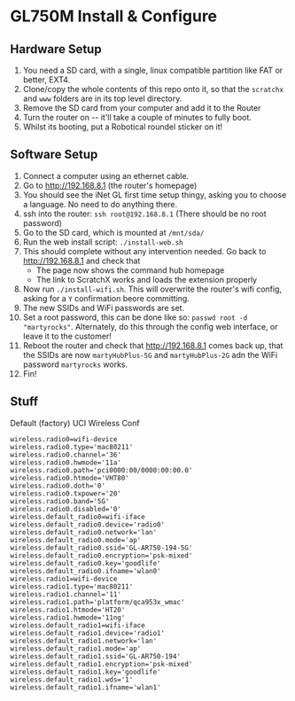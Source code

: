 GL750M Install & Configure
===

Hardware Setup
---

1. You need a SD card, with a single, linux compatible partition like FAT or better, EXT4.
2. Clone/copy the whole contents of this repo onto it, so that the `scratchx` and `www` folders are in its top level directory.
3. Remove the SD card from your computer and add it to the Router
4. Turn the router on -- it'll take a couple of minutes to fully boot.
5. Whilst its booting, put a Robotical roundel sticker on it!


Software Setup
---

1. Connect a computer using an ethernet cable.
2. Go to http://192.168.8.1 (the router's homepage)
3. You should see the iNet GL first time setup thingy, asking you to choose a language. No need to do anything there.
4. ssh into the router: `ssh root@192.168.8.1` (There should be no root password)
5. Go to the SD card, which is mounted at `/mnt/sda/`
6. Run the web install script: `./install-web.sh`
7. This should complete without any intervention needed. Go back to http://192.168.8.1 and check that
   * The page now shows the command hub homepage
   * The link to ScratchX works and loads the extension properly
8. Now run `./install-wifi.sh`. This will overwrite the router's wifi config, asking for a `Y` confirmation beore committing.
9. The new SSIDs and WiFi passwords are set.
10. Set a root password, this can be done like so: `passwd root -d "martyrocks"`. Alternately, do this through the config web interface, or leave it to the customer!
11. Reboot the router and check that http://192.168.8.1 comes back up, that the SSIDs are now `martyHubPlus-5G` and `martyHubPlus-2G` adn the WiFi password `martyrocks` works. 
13. Fin!


Stuff
---

Default (factory) UCI Wireless Conf

```
wireless.radio0=wifi-device
wireless.radio0.type='mac80211'
wireless.radio0.channel='36'
wireless.radio0.hwmode='11a'
wireless.radio0.path='pci0000:00/0000:00:00.0'
wireless.radio0.htmode='VHT80'
wireless.radio0.doth='0'
wireless.radio0.txpower='20'
wireless.radio0.band='5G'
wireless.radio0.disabled='0'
wireless.default_radio0=wifi-iface
wireless.default_radio0.device='radio0'
wireless.default_radio0.network='lan'
wireless.default_radio0.mode='ap'
wireless.default_radio0.ssid='GL-AR750-194-5G'
wireless.default_radio0.encryption='psk-mixed'
wireless.default_radio0.key='goodlife'
wireless.default_radio0.ifname='wlan0'
wireless.radio1=wifi-device
wireless.radio1.type='mac80211'
wireless.radio1.channel='11'
wireless.radio1.path='platform/qca953x_wmac'
wireless.radio1.htmode='HT20'
wireless.radio1.hwmode='11ng'
wireless.default_radio1=wifi-iface
wireless.default_radio1.device='radio1'
wireless.default_radio1.network='lan'
wireless.default_radio1.mode='ap'
wireless.default_radio1.ssid='GL-AR750-194'
wireless.default_radio1.encryption='psk-mixed'
wireless.default_radio1.key='goodlife'
wireless.default_radio1.wds='1'
wireless.default_radio1.ifname='wlan1'
```

